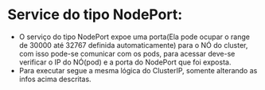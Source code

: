 # Service do tipo NodePort:
- O serviço do tipo NodePort expoe uma porta(Ela pode ocupar o range de 30000 até 32767 definida automaticamente) para o NÓ do cluster, com isso pode-se comunicar com os pods, para acessar deve-se verificar o IP do NÓ(pod) e a porta do NodePort que foi exposta.
- Para executar segue a mesma lógica do ClusterIP, somente alterando as infos acima descritas.